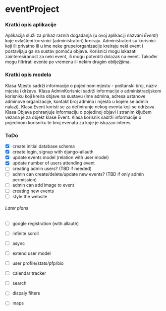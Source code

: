 # eventProject

### Kratki opis aplikacije

Aplikacija služi za prikaz raznih događanja (u ovoj aplikaciji nazvani *Eventi*) koje ovlašteni korsinici (administratori) kreiraju. Administratori su korisnici koji ili privatno ili u ime neke grupe/organizacije kreiraju neki event i postavljaju ga na sustav pomoću objave. Korisnici mogu iskazati zainteresiranost za neki event, ili mogu potvrditi dolazak na event. Također mogu filtrirati evente po vremenu ili nekim drugim obilježjima. 

### Kratki opis modela

Klasa Mjesto sadrži informacije o pojedinom mjestu - poštanski broj, naziv mjesta i državu. Klasa AdminKorisnici sadrži informacije o administracijskom korisniku koji kreira objave na sustavu (ime admina, adresa ustanove adminove organizacije, kontakt broj admina i mjesto u kojem se admin nalazi). Klasa Event koristi se za definiranje nekog eventa koji se održava. Klasa Objava pohranjuje informaciju o pojedinoj objavi i stranim ključem vezana je za objekt klase Event. Klasa korisnik sadrži informacije o pojedinom korisniku te broj evenata za koje je iskazao interes.

### ToDo

- [x] create initial database schema
- [x] create login, signup with django-allauth
- [x] update events model (relation with user model)
- [x] update number of users attending event
- [ ] creating admin users? (TBD if needed)
- [ ] admin can create/delete/update new events? (TBD if only admin permission)
- [ ] admin can add image to event
- [ ] creating new events
- [ ] style the website

###### Later plans
- [ ] google registration (with allauth)
- [ ] infinite scroll
- [ ] async
- [ ] extend user model
- [ ] user profile/stats/pfp/bio
- [ ] calendar tracker
- [ ] search
- [ ] dispaly filters
- [ ] maps

